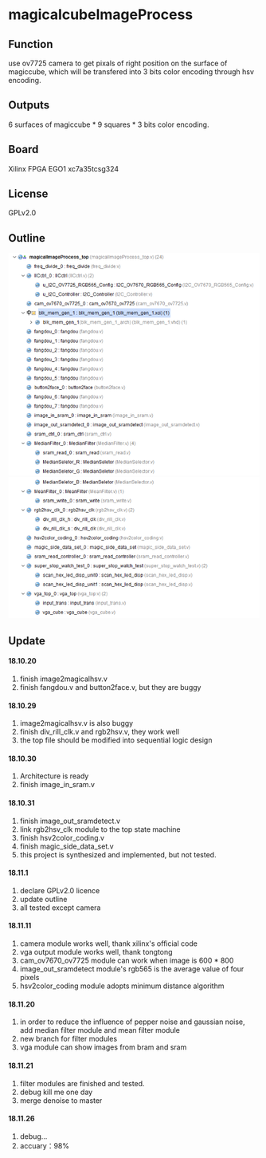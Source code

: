 # magicalcubeImageProcess

## Function

use ov7725 camera to get pixals of right position on the surface of magiccube, which will be transfered into 3 bits color encoding through hsv encoding.

## Outputs

  6 surfaces of magiccube * 9 squares * 3 bits color encoding.
  
## Board

Xilinx FPGA EGO1 xc7a35tcsg324

## License

GPLv2.0

## Outline

![outline_1](outline_1.png)
![outline_2](outline_2.png)

## Update

#### 18.10.20 

1. finish image2magicalhsv.v
2. finish fangdou.v and button2face.v, but they are buggy

#### 18.10.29

1. image2magicalhsv.v is also buggy
2. finish div_rill_clk.v and rgb2hsv.v, they work well
3. the top file should be modified into sequential logic design 

#### 18.10.30

1. Architecture is ready
2. finish image_in_sram.v

#### 18.10.31

1. finish image_out_sramdetect.v
2. link rgb2hsv_clk module to the top state machine
3. finish hsv2color_coding.v
4. finish magic_side_data_set.v
5. this project is synthesized and implemented, but not tested.

#### 18.11.1

1. declare GPLv2.0 licence
2. update outline
3. all tested except camera


#### 18.11.11

1. camera module works well, thank xilinx's official code 
2. vga output module works well, thank tongtong
3. cam_ov7670_ov7725 module can work when image is 600 * 800
4. image_out_sramdetect module's rgb565 is the average value of four pixels
5. hsv2color_coding module adopts minimum distance algorithm

#### 18.11.20

1. in order to reduce the influence of pepper noise and gaussian noise, add median filter module and mean filter module
2. new branch for filter modules
3. vga module can show images from bram and sram

#### 18.11.21

1. filter modules are finished and tested.
2. debug kill me one day
3. merge denoise to master

#### 18.11.26

1. debug...
2. accuary：98%